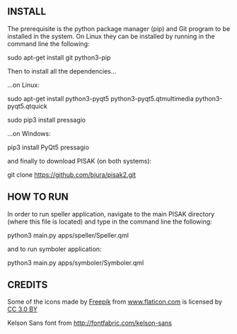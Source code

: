 ## INSTALL

The prerequisite is the python package manager (pip) and Git program to be installed in the system. On Linux they can be installed by running in the command line the following:

sudo apt-get install git python3-pip

Then to install all the dependencies...

...on Linux:

sudo apt-get install python3-pyqt5 python3-pyqt5.qtmultimedia python3-pyqt5.qtquick

sudo pip3 install pressagio

...on Windows:

pip3 install PyQt5 pressagio

and finally to download PISAK (on both systems):

git clone https://github.com/bjura/pisak2.git


## HOW TO RUN

In order to run speller application, navigate to the main PISAK directory (where this file is located) and type in the command line the following:

python3 main.py apps/speller/Speller.qml

and to run symboler application:

python3 main.py apps/symboler/Symboler.qml


## CREDITS

<div>Some of the icons made by <a href="http://www.freepik.com" title="Freepik">Freepik</a> from <a href="http://www.flaticon.com" title="Flaticon">www.flaticon.com</a> is licensed by <a href="http://creativecommons.org/licenses/by/3.0/" title="Creative Commons BY 3.0" target="_blank">CC 3.0 BY</a></div>

Kelson Sans font from http://fontfabric.com/kelson-sans
